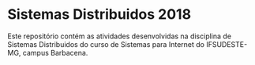 # Sistemas Distribuidos 2018
Este repositório contém as atividades desenvolvidas na disciplina de Sistemas Distribuidos do curso de Sistemas para Internet do IFSUDESTE-MG, campus Barbacena.

